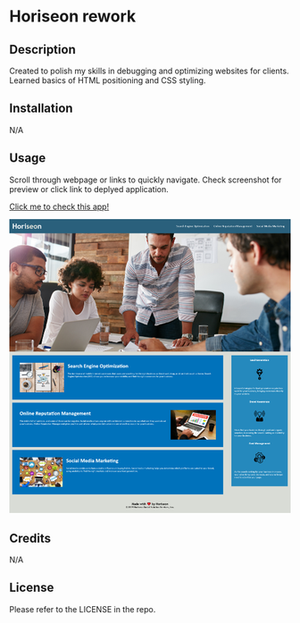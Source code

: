 # Horiseon rework

## Description

Created to polish my skills in debugging and optimizing websites for clients. Learned basics of HTML positioning and CSS styling.

## Installation

N/A

## Usage

Scroll through webpage or links to quickly navigate. Check screenshot for preview or click link to deplyed application.



[Click me to check this app!](http://rzepa000.github.io/horiseon-rework)
    
![Alt text](https://github.com/rzepa000/horiseon-rework/blob/eb8746c24feada604c61741006c83ad17f49cea8/assets/images/screenshot.png)


## Credits

N/A

## License

Please refer to the LICENSE in the repo.




